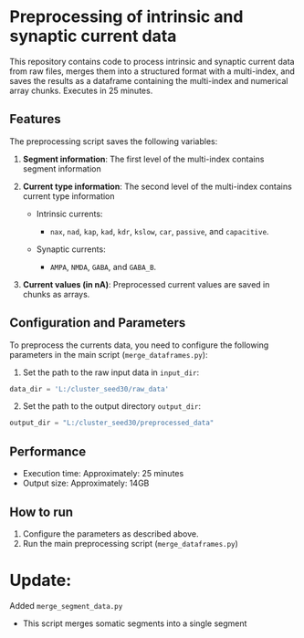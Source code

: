 # Preprocessing of intrinsic and synaptic current data
This repository contains code to process intrinsic and synaptic current data from raw files, merges them into a structured format with a multi-index, and saves the results as a dataframe containing the multi-index and numerical array chunks.
Executes in 25 minutes.

## **Features**

The preprocessing script saves the following variables:

1. **Segment information**: The first level of the multi-index contains segment information

2. **Current type information**: The second level of the multi-index contains current type information
   - Intrinsic currents:
      - `nax`, `nad`, `kap`, `kad`, `kdr`, `kslow`, `car`, `passive`, and `capacitive`.

   - Synaptic currents:
      - `AMPA`, `NMDA`, `GABA`, and `GABA_B`.

3. **Current values (in nA)**: Preprocessed current values are saved in chunks as arrays. 

## **Configuration and Parameters**

To preprocess the currents data, you need to configure the following parameters in the main script (`merge_dataframes.py`):

1. Set the path to the raw input data in `input_dir`:
```python
data_dir = 'L:/cluster_seed30/raw_data'
```
2. Set the path to the output directory `output_dir`:
```python
output_dir = "L:/cluster_seed30/preprocessed_data"
```

## **Performance**
- Execution time: Approximately: 25 minutes
- Output size: Approximately: 14GB

## **How to run**
1. Configure the parameters as described above.
2. Run the main preprocessing script (`merge_dataframes.py`)

# Update:
Added `merge_segment_data.py`
- This script merges somatic segments into a single segment